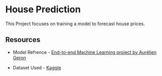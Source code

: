 # House Prediction
This Project focuses on training a model to forecast house prices.

## Resources

* Model Refrence - [End-to-end Machine Learning project by Aurélien Geron](https://github.com/ageron/handson-ml2/blob/master/02_end_to_end_machine_learning_project.ipynb)

* Dataset Used - [Kaggle](kaggle.com)
